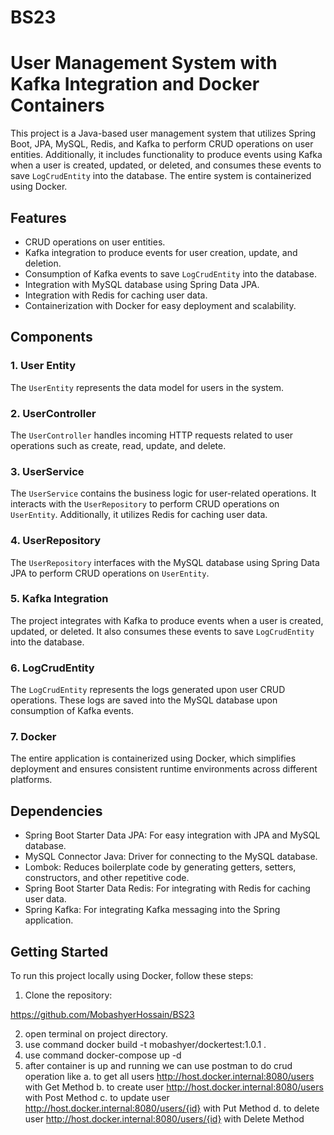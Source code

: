 # BS23


# User Management System with Kafka Integration and Docker Containers

This project is a Java-based user management system that utilizes Spring Boot, JPA, MySQL, Redis, and Kafka to perform CRUD operations on user entities. Additionally, it includes functionality to produce events using Kafka when a user is created, updated, or deleted, and consumes these events to save `LogCrudEntity` into the database. The entire system is containerized using Docker.

## Features

- CRUD operations on user entities.
- Kafka integration to produce events for user creation, update, and deletion.
- Consumption of Kafka events to save `LogCrudEntity` into the database.
- Integration with MySQL database using Spring Data JPA.
- Integration with Redis for caching user data.
- Containerization with Docker for easy deployment and scalability.

## Components

### 1. User Entity
The `UserEntity` represents the data model for users in the system.

### 2. UserController
The `UserController` handles incoming HTTP requests related to user operations such as create, read, update, and delete.

### 3. UserService
The `UserService` contains the business logic for user-related operations. It interacts with the `UserRepository` to perform CRUD operations on `UserEntity`. Additionally, it utilizes Redis for caching user data.

### 4. UserRepository
The `UserRepository` interfaces with the MySQL database using Spring Data JPA to perform CRUD operations on `UserEntity`.

### 5. Kafka Integration
The project integrates with Kafka to produce events when a user is created, updated, or deleted. It also consumes these events to save `LogCrudEntity` into the database.

### 6. LogCrudEntity
The `LogCrudEntity` represents the logs generated upon user CRUD operations. These logs are saved into the MySQL database upon consumption of Kafka events.

### 7. Docker
The entire application is containerized using Docker, which simplifies deployment and ensures consistent runtime environments across different platforms.

## Dependencies

- Spring Boot Starter Data JPA: For easy integration with JPA and MySQL database.
- MySQL Connector Java: Driver for connecting to the MySQL database.
- Lombok: Reduces boilerplate code by generating getters, setters, constructors, and other repetitive code.
- Spring Boot Starter Data Redis: For integrating with Redis for caching user data.
- Spring Kafka: For integrating Kafka messaging into the Spring application.

## Getting Started

To run this project locally using Docker, follow these steps:

1. Clone the repository:

https://github.com/MobashyerHossain/BS23

2. open terminal on project directory.
3. use command docker build -t mobashyer/dockertest:1.0.1 .
4. use command docker-compose up -d
5. after container is up and running we can use postman to do crud operation like
    a. to get all users http://host.docker.internal:8080/users with Get Method
    b. to create user http://host.docker.internal:8080/users with Post Method
    c. to update user http://host.docker.internal:8080/users/{id} with Put Method
    d. to delete user http://host.docker.internal:8080/users/{id} with Delete Method
